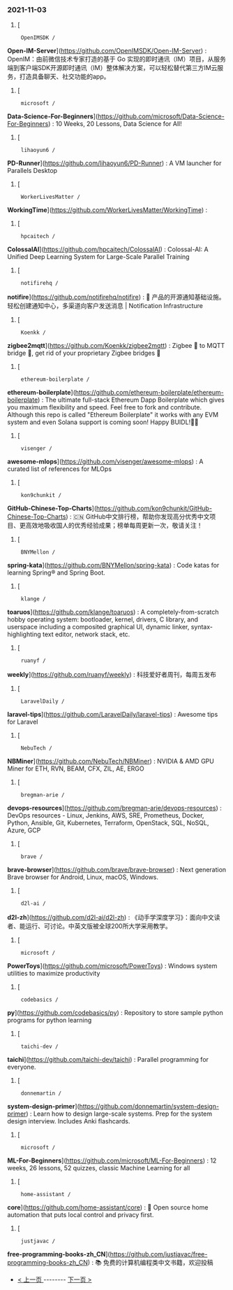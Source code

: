 ### 2021-11-03 
1. [
    

        OpenIMSDK /
**Open-IM-Server**](https://github.com/OpenIMSDK/Open-IM-Server) : OpenIM：由前微信技术专家打造的基于 Go 实现的即时通讯（IM）项目，从服务端到客户端SDK开源即时通讯（IM）整体解决方案，可以轻松替代第三方IM云服务，打造具备聊天、社交功能的app。
1. [
    

        microsoft /
**Data-Science-For-Beginners**](https://github.com/microsoft/Data-Science-For-Beginners) : 10 Weeks, 20 Lessons, Data Science for All!
1. [
    

        lihaoyun6 /
**PD-Runner**](https://github.com/lihaoyun6/PD-Runner) : A VM launcher for Parallels Desktop
1. [
    

        WorkerLivesMatter /
**WorkingTime**](https://github.com/WorkerLivesMatter/WorkingTime) : 
1. [
    

        hpcaitech /
**ColossalAI**](https://github.com/hpcaitech/ColossalAI) : Colossal-AI: A Unified Deep Learning System for Large-Scale Parallel Training
1. [
    

        notifirehq /
**notifire**](https://github.com/notifirehq/notifire) : 💌 产品的开源通知基础设施。轻松创建通知中心，多渠道向客户发送消息 | Notification Infrastructure
1. [
    

        Koenkk /
**zigbee2mqtt**](https://github.com/Koenkk/zigbee2mqtt) : Zigbee 🐝 to MQTT bridge 🌉, get rid of your proprietary Zigbee bridges 🔨
1. [
    

        ethereum-boilerplate /
**ethereum-boilerplate**](https://github.com/ethereum-boilerplate/ethereum-boilerplate) : The ultimate full-stack Ethereum Dapp Boilerplate which gives you maximum flexibility and speed. Feel free to fork and contribute. Although this repo is called "Ethereum Boilerplate" it works with any EVM system and even Solana support is coming soon! Happy BUIDL!👷‍♂️
1. [
    

        visenger /
**awesome-mlops**](https://github.com/visenger/awesome-mlops) : A curated list of references for MLOps
1. [
    

        kon9chunkit /
**GitHub-Chinese-Top-Charts**](https://github.com/kon9chunkit/GitHub-Chinese-Top-Charts) : 🇨🇳 GitHub中文排行榜，帮助你发现高分优秀中文项目、更高效地吸收国人的优秀经验成果；榜单每周更新一次，敬请关注！
1. [
    

        BNYMellon /
**spring-kata**](https://github.com/BNYMellon/spring-kata) : Code katas for learning Spring® and Spring Boot.
1. [
    

        klange /
**toaruos**](https://github.com/klange/toaruos) : A completely-from-scratch hobby operating system: bootloader, kernel, drivers, C library, and userspace including a composited graphical UI, dynamic linker, syntax-highlighting text editor, network stack, etc.
1. [
    

        ruanyf /
**weekly**](https://github.com/ruanyf/weekly) : 科技爱好者周刊，每周五发布
1. [
    

        LaravelDaily /
**laravel-tips**](https://github.com/LaravelDaily/laravel-tips) : Awesome tips for Laravel
1. [
    

        NebuTech /
**NBMiner**](https://github.com/NebuTech/NBMiner) : NVIDIA & AMD GPU Miner for ETH, RVN, BEAM, CFX, ZIL, AE, ERGO
1. [
    

        bregman-arie /
**devops-resources**](https://github.com/bregman-arie/devops-resources) : DevOps resources - Linux, Jenkins, AWS, SRE, Prometheus, Docker, Python, Ansible, Git, Kubernetes, Terraform, OpenStack, SQL, NoSQL, Azure, GCP
1. [
    

        brave /
**brave-browser**](https://github.com/brave/brave-browser) : Next generation Brave browser for Android, Linux, macOS, Windows.
1. [
    

        d2l-ai /
**d2l-zh**](https://github.com/d2l-ai/d2l-zh) : 《动手学深度学习》：面向中文读者、能运行、可讨论。中英文版被全球200所大学采用教学。
1. [
    

        microsoft /
**PowerToys**](https://github.com/microsoft/PowerToys) : Windows system utilities to maximize productivity
1. [
    

        codebasics /
**py**](https://github.com/codebasics/py) : Repository to store sample python programs for python learning
1. [
    

        taichi-dev /
**taichi**](https://github.com/taichi-dev/taichi) : Parallel programming for everyone.
1. [
    

        donnemartin /
**system-design-primer**](https://github.com/donnemartin/system-design-primer) : Learn how to design large-scale systems. Prep for the system design interview. Includes Anki flashcards.
1. [
    

        microsoft /
**ML-For-Beginners**](https://github.com/microsoft/ML-For-Beginners) : 12 weeks, 26 lessons, 52 quizzes, classic Machine Learning for all
1. [
    

        home-assistant /
**core**](https://github.com/home-assistant/core) : 🏡 Open source home automation that puts local control and privacy first.
1. [
    

        justjavac /
**free-programming-books-zh_CN**](https://github.com/justjavac/free-programming-books-zh_CN) : 📚 免费的计算机编程类中文书籍，欢迎投稿 

- [ < 上一页 ](https://github.com/able8/github-trending-daily-record/blob/master/2021-11-02.md) -------- [ 下一页 > ](https://github.com/able8/github-trending-daily-record/blob/master/2021-11-04.md)